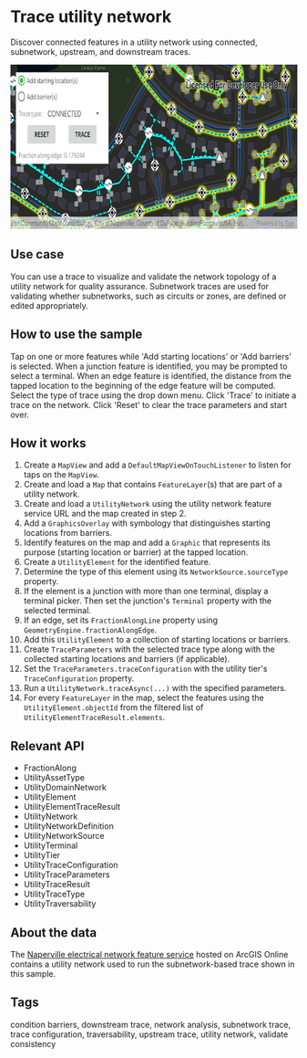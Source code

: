 # Trace utility network

Discover connected features in a utility network using connected, subnetwork, upstream, and downstream traces.

![Trace utility network app](trace-utility-network.png)

## Use case

You can use a trace to visualize and validate the network topology of a utility network for quality assurance. Subnetwork traces are used for validating whether subnetworks, such as circuits or zones, are defined or edited appropriately.

## How to use the sample

Tap on one or more features while 'Add starting locations' or 'Add barriers' is selected. When a junction feature is identified, you may be prompted to select a terminal. When an edge feature is identified, the distance from the tapped location to the beginning of the edge feature will be computed. Select the type of trace using the drop down menu. Click 'Trace' to initiate a trace on the network. Click 'Reset' to clear the trace parameters and start over.

## How it works

1.  Create a `MapView` and add a `DefaultMapViewOnTouchListener` to listen for taps on the `MapView`.
2.  Create and load a `Map` that contains `FeatureLayer`(s) that are part of a utility network.
3.  Create and load a `UtilityNetwork` using the utility network feature service URL and the map created in step 2.
4.  Add a `GraphicsOverlay` with symbology that distinguishes starting locations from barriers.
5.  Identify features on the map and add a `Graphic` that represents its purpose (starting location or barrier) at the tapped location.
6.  Create a `UtilityElement` for the identified feature.
7.  Determine the type of this element using its `NetworkSource.sourceType` property.
8.  If the element is a junction with more than one terminal, display a terminal picker. Then set the junction's `Terminal` property with the selected terminal.
9.  If an edge, set its `FractionAlongLine` property using `GeometryEngine.fractionAlongEdge`.
10. Add this `UtilityElement` to a collection of starting locations or barriers.
11. Create `TraceParameters` with the selected trace type along with the collected starting locations and barriers (if applicable). 
12. Set the `TraceParameters.traceConfiguration` with the utility tier's `TraceConfiguration` property.
13. Run a `UtilityNetwork.traceAsync(...)` with the specified parameters.
14. For every `FeatureLayer` in the map, select the features using the `UtilityElement.objectId` from the filtered list of `UtilityElementTraceResult.elements`.

## Relevant API

* FractionAlong
* UtilityAssetType
* UtilityDomainNetwork
* UtilityElement
* UtilityElementTraceResult
* UtilityNetwork
* UtilityNetworkDefinition
* UtilityNetworkSource
* UtilityTerminal
* UtilityTier
* UtilityTraceConfiguration
* UtilityTraceParameters
* UtilityTraceResult
* UtilityTraceType
* UtilityTraversability

## About the data

The [Naperville electrical network feature service](https://sampleserver7.arcgisonline.com/arcgis/rest/services/UtilityNetwork/NapervilleElectric/FeatureServer) hosted on ArcGIS Online contains a utility network used to run the subnetwork-based trace shown in this sample.

## Tags

condition barriers, downstream trace, network analysis, subnetwork trace, trace configuration, traversability, upstream trace, utility network, validate consistency
